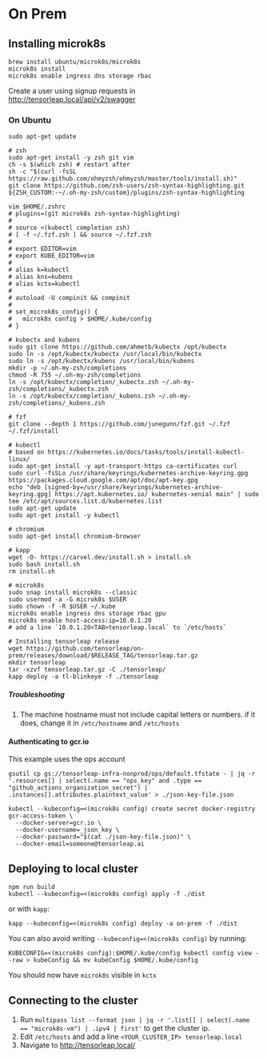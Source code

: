 # On Prem

## Installing microk8s

```
brew install ubuntu/microk8s/microk8s
microk8s install
microk8s enable ingress dns storage rbac
```

Create a user using signup requests in http://tensorleap.local/api/v2/swagger

### On Ubuntu

```
sudo apt-get update

# zsh
sudo apt-get install -y zsh git vim
ch -s $(which zsh) # restart after
sh -c "$(curl -fsSL https://raw.github.com/ohmyzsh/ohmyzsh/master/tools/install.sh)"
git clone https://github.com/zsh-users/zsh-syntax-highlighting.git ${ZSH_CUSTOM:-~/.oh-my-zsh/custom}/plugins/zsh-syntax-highlighting

vim $HOME/.zshrc
# plugins=(git microk8s zsh-syntax-highlighting)
#
# source <(kubectl completion zsh)
# [ -f ~/.fzf.zsh ] && source ~/.fzf.zsh
#
# export EDITOR=vim
# export KUBE_EDITOR=vim
#
# alias k=kubectl
# alias kns=kubens
# alias kctx=kubectl
#
# autoload -U compinit && compinit
#
# set_microk8s_config() {
#   microk8s config > $HOME/.kube/config
# }

# kubectx and kubens
sudo git clone https://github.com/ahmetb/kubectx /opt/kubectx
sudo ln -s /opt/kubectx/kubectx /usr/local/bin/kubectx
sudo ln -s /opt/kubectx/kubens /usr/local/bin/kubens
mkdir -p ~/.oh-my-zsh/completions
chmod -R 755 ~/.oh-my-zsh/completions
ln -s /opt/kubectx/completion/_kubectx.zsh ~/.oh-my-zsh/completions/_kubectx.zsh
ln -s /opt/kubectx/completion/_kubens.zsh ~/.oh-my-zsh/completions/_kubens.zsh

# fzf
git clone --depth 1 https://github.com/junegunn/fzf.git ~/.fzf
~/.fzf/install

# kubectl
# based on https://kubernetes.io/docs/tasks/tools/install-kubectl-linux/
sudo apt-get install -y apt-transport-https ca-certificates curl
sudo curl -fsSLo /usr/share/keyrings/kubernetes-archive-keyring.gpg https://packages.cloud.google.com/apt/doc/apt-key.gpg
echo "deb [signed-by=/usr/share/keyrings/kubernetes-archive-keyring.gpg] https://apt.kubernetes.io/ kubernetes-xenial main" | sudo tee /etc/apt/sources.list.d/kubernetes.list
sudo apt-get update
sudo apt-get install -y kubectl

# chromium
sudo apt-get install chromium-browser

# kapp
wget -O- https://carvel.dev/install.sh > install.sh
sudo bash install.sh
rm install.sh

# microk8s
sudo snap install microk8s --classic
sudo usermod -a -G microk8s $USER
sudo chown -f -R $USER ~/.kube
microk8s enable ingress dns storage rbac gpu
microk8s enable host-access:ip=10.0.1.20
# add a line `10.0.1.20<TAB>tensorleap.local` to `/etc/hosts`

# Installing tensorleap release
wget https://github.com/tensorleap/on-prem/releases/download/$RELEASE_TAG/tensorleap.tar.gz
mkdir tensorleap
tar -xzvf tensorleap.tar.gz -C ./tensorleap/
kapp deploy -a tl-blinkeye -f ./tensorleap
```

##### Troubleshooting

1. The machine hostname must not include capital letters or numbers. if it does, change it in `/etc/hostname` and `/etc/hosts`

#### Authenticating to gcr.io

This example uses the ops account

```
gsutil cp gs://tensorleap-infra-nonprod/ops/default.tfstate - | jq -r '.resources[] | select(.name == "ops_key" and .type == "github_actions_organization_secret") | .instances[].attributes.plaintext_value' > ./json-key-file.json

kubectl --kubeconfig=<(microk8s config) create secret docker-registry gcr-access-token \
  --docker-server=gcr.io \
  --docker-username=_json_key \
  --docker-password="$(cat ./json-key-file.json)" \
  --docker-email=someone@tensorleap.ai
```

## Deploying to local cluster

```
npm run build
kubectl --kubeconfig=<(microk8s config) apply -f ./dist
```

or with `kapp`:

```
kapp --kubeconfig=<(microk8s config) deploy -a on-prem -f ./dist
```

You can also avoid writing `--kubeconfig=<(microk8s config)` by running:

```
KUBECONFIG=<(microk8s config):$HOME/.kube/config kubectl config view --raw > kubeConfig && mv kubeConfig $HOME/.kube/config
```

You should now have `microk8s` visible in `kctx`

## Connecting to the cluster

1. Run `multipass list --format json | jq -r '.list[] | select(.name == "microk8s-vm") | .ipv4 | first'` to get the cluster ip.
2. Edit `/etc/hosts` and add a line `<YOUR_CLUSTER_IP> tensorleap.local`
3. Navigate to http://tensorleap.local/
